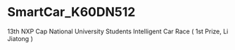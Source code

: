 # SmartCar_K60DN512
13th NXP Cap National University Students Intelligent Car Race ( 1st Prize, Li Jiatong )
